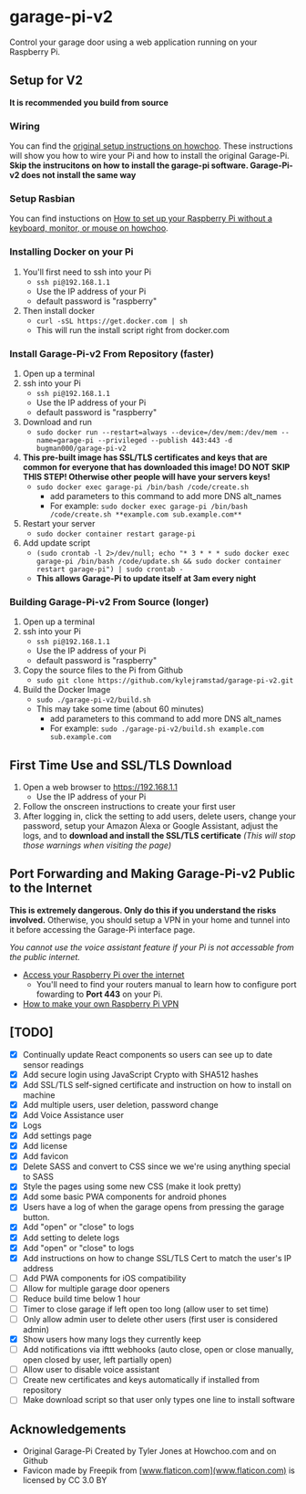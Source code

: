# garage-pi-v2

Control your garage door using a web application running on your Raspberry Pi.

## Setup for V2
**It is recommended you build from source**

### Wiring
You can find the [original setup instructions on howchoo](https://howchoo.com/g/yznmzmuxywu/how-to-control-your-garage-door-from-your-phone-using-a-raspberry-pi). These instructions will show you how to wire your Pi and how to install the original Garage-Pi.
**Skip the instrucitons on how to install the garage-pi software. Garage-Pi-v2 does not install the same way**

### Setup Rasbian
You can find instuctions on [How to set up your Raspberry Pi without a keyboard, monitor, or mouse on howchoo](https://howchoo.com/g/mzgzy2mwowj/how-to-set-up-raspberry-pi-without-keyboard-monitor-mouse).

### Installing Docker on your Pi
1. You'll first need to ssh into your Pi
   - ```ssh pi@192.168.1.1```
   - Use the IP address of your Pi
   - default password is "raspberry"
1. Then install docker
   - ```curl -sSL https://get.docker.com | sh```
   - This will run the install script right from docker.com

### Install Garage-Pi-v2 From Repository (faster)
1. Open up a terminal
1. ssh into your Pi
   - ```ssh pi@192.168.1.1```
   - Use the IP address of your Pi
   - default password is "raspberry"
1. Download and run
   - ```sudo docker run --restart=always --device=/dev/mem:/dev/mem --name=garage-pi --privileged --publish 443:443 -d bugman000/garage-pi-v2```
1. **This pre-built image has SSL/TLS certificates and keys that are common for everyone that has downloaded this image! DO NOT SKIP THIS STEP! Otherwise other people will have your servers keys!**
   - ```sudo docker exec garage-pi /bin/bash /code/create.sh```
      - add parameters to this command to add more DNS alt_names
      - For example: ```sudo docker exec garage-pi /bin/bash /code/create.sh **example.com sub.example.com**```
1. Restart your server
   - ```sudo docker container restart garage-pi```
1. Add update script
   - ```(sudo crontab -l 2>/dev/null; echo "* 3 * * * sudo docker exec garage-pi /bin/bash /code/update.sh && sudo docker container restart garage-pi") | sudo crontab -```
   - **This allows Garage-Pi to update itself at 3am every night**

### Building Garage-Pi-v2 From Source (longer)
1. Open up a terminal
1. ssh into your Pi
   - ```ssh pi@192.168.1.1```
   - Use the IP address of your Pi
   - default password is "raspberry"
1. Copy the source files to the Pi from Github
   - ```sudo git clone https://github.com/kylejramstad/garage-pi-v2.git```
1. Build the Docker Image
   - ```sudo ./garage-pi-v2/build.sh```
   - This may take some time (about 60 minutes)
       - add parameters to this command to add more DNS alt_names
       - For example: ```sudo ./garage-pi-v2/build.sh example.com sub.example.com```
   
## First Time Use and SSL/TLS Download
1. Open a web browser to https://192.168.1.1
   - Use the IP address of your Pi
1. Follow the onscreen instructions to create your first user
1. After logging in, click the setting to add users, delete users, change your password, setup your Amazon Alexa or Google Assistant, adjust the logs, and to **download and install the SSL/TLS certificate** *(This will stop those warnings when visiting the page)*

## Port Forwarding and Making Garage-Pi-v2 Public to the Internet
**This is extremely dangerous. Only do this if you understand the risks involved.**
Otherwise, you should setup a VPN in your home and tunnel into it before accessing the Garage-Pi interface page.

*You cannot use the voice assistant feature if your Pi is not accessable from the public internet.*

- [Access your Raspberry Pi over the internet](https://www.raspberrypi.org/documentation/remote-access/access-over-Internet/README.md)
  - You'll need to find your routers manual to learn how to configure port fowarding to **Port 443** on your Pi.
- [How to make your own Raspberry Pi VPN](https://howchoo.com/g/nzu3zdnjzti/raspberry-pi-vpn)

## [TODO]
- [x] Continually update React components so users can see up to date sensor readings
- [x] Add secure login using JavaScript Crypto with SHA512 hashes
- [x] Add SSL/TLS self-signed certificate and instruction on how to install on machine
- [x] Add multiple users, user deletion, password change
- [x] Add Voice Assistance user
- [x] Logs
- [x] Add settings page
- [x] Add license
- [x] Add favicon
- [x] Delete SASS and convert to CSS since we we're using anything special to SASS
- [x] Style the pages using some new CSS (make it look pretty)
- [x] Add some basic PWA components for android phones
- [x] Users have a log of when the garage opens from pressing the garage button.
- [x] Add "open" or "close" to logs
- [x] Add setting to delete logs
- [x] Add "open" or "close" to logs
- [x] Add instructions on how to change SSL/TLS Cert to match the user's IP address
- [ ] Add PWA components for iOS compatibility
- [ ] Allow for multiple garage door openers
- [ ] Reduce build time below 1 hour
- [ ] Timer to close garage if left open too long (allow user to set time)
- [ ] Only allow admin user to delete other users (first user is considered admin)
- [x] Show users how many logs they currently keep
- [ ] Add notifications via ifttt webhooks (auto close, open or close manually, open closed by user, left partially open)
- [ ] Allow user to disable voice assistant
- [ ] Create new certificates and keys automatically if installed from repository
- [ ] Make download script so that user only types one line to install software

## Acknowledgements
* Original Garage-Pi Created by Tyler Jones at Howchoo.com and on Github
* Favicon made by Freepik from [www.flaticon.com](www.flaticon.com) is licensed by CC 3.0 BY
